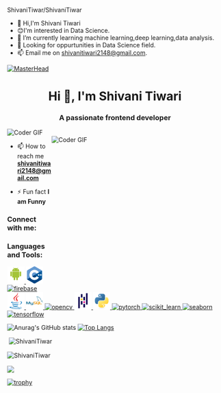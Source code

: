 ShivaniTiwar/ShivaniTiwar

- 👋 Hi,I'm Shivani Tiwari 
-  😊I'm interested in Data Science.
- 🌱 I’m currently learning machine learning,deep learning,data analysis.
- 🤔 Looking for oppurtunities in Data Science field.
- 📫 Email me on shivanitiwari2148@gmail.com.



[![MasterHead](http://watzaoweb.com/wp-content/uploads/2022/07/website-design-company-in-yamuna-nagar.jpg)](https://shivanitiwari.herokuapp.com/)

<h1 align="center">Hi 👋, I'm Shivani Tiwari</h1>
<h3 align="center">A passionate frontend developer</h3>
<img alt="Coder GIF" height=250 width=350 src="https://magiccopy.xyz/assets/images/hadder.gif" />
<br>
<img align="right" alt="Coder GIF" height=350 width=400 src="https://images.squarespace-cdn.com/content/v1/5769fc401b631bab1addb2ab/1541580611624-TE64QGKRJG8SWAIUS7NS/ke17ZwdGBToddI8pDm48kPoswlzjSVMM-SxOp7CV59BZw-zPPgdn4jUwVcJE1ZvWQUxwkmyExglNqGp0IvTJZamWLI2zvYWH8K3-s_4yszcp2ryTI0HqTOaaUohrI8PI6FXy8c9PWtBlqAVlUS5izpdcIXDZqDYvprRqZ29Pw0o/coding-freak.gif" />



- 📫 How to reach me **shivanitiwari2148@gmail.com**

- ⚡ Fun fact **I am Funny**

<h3 align="left">Connect with me:</h3>

<h3 align="left">Languages and Tools:</h3>
<p align="left"> <a href="https://developer.android.com" target="_blank" rel="noreferrer"> <img src="https://raw.githubusercontent.com/devicons/devicon/master/icons/android/android-original-wordmark.svg" alt="android" width="40" height="40"/> </a> <a href="https://www.w3schools.com/cpp/" target="_blank" rel="noreferrer"> <img src="https://raw.githubusercontent.com/devicons/devicon/master/icons/cplusplus/cplusplus-original.svg" alt="cplusplus" width="40" height="40"/> </a> <a href="https://firebase.google.com/" target="_blank" rel="noreferrer"> <img src="https://www.vectorlogo.zone/logos/firebase/firebase-icon.svg" alt="firebase" width="40" height="40"/> </a> <a href="https://www.java.com" target="_blank" rel="noreferrer"> <img src="https://raw.githubusercontent.com/devicons/devicon/master/icons/java/java-original.svg" alt="java" width="40" height="40"/> </a> <a href="https://www.mysql.com/" target="_blank" rel="noreferrer"> <img src="https://raw.githubusercontent.com/devicons/devicon/master/icons/mysql/mysql-original-wordmark.svg" alt="mysql" width="40" height="40"/> </a> <a href="https://opencv.org/" target="_blank" rel="noreferrer"> <img src="https://www.vectorlogo.zone/logos/opencv/opencv-icon.svg" alt="opencv" width="40" height="40"/> </a> <a href="https://pandas.pydata.org/" target="_blank" rel="noreferrer"> <img src="https://raw.githubusercontent.com/devicons/devicon/2ae2a900d2f041da66e950e4d48052658d850630/icons/pandas/pandas-original.svg" alt="pandas" width="40" height="40"/> </a> <a href="https://www.python.org" target="_blank" rel="noreferrer"> <img src="https://raw.githubusercontent.com/devicons/devicon/master/icons/python/python-original.svg" alt="python" width="40" height="40"/> </a> <a href="https://pytorch.org/" target="_blank" rel="noreferrer"> <img src="https://www.vectorlogo.zone/logos/pytorch/pytorch-icon.svg" alt="pytorch" width="40" height="40"/> </a> <a href="https://scikit-learn.org/" target="_blank" rel="noreferrer"> <img src="https://upload.wikimedia.org/wikipedia/commons/0/05/Scikit_learn_logo_small.svg" alt="scikit_learn" width="40" height="40"/> </a> <a href="https://seaborn.pydata.org/" target="_blank" rel="noreferrer"> <img src="https://seaborn.pydata.org/_images/logo-mark-lightbg.svg" alt="seaborn" width="40" height="40"/> </a> <a href="https://www.tensorflow.org" target="_blank" rel="noreferrer"> <img src="https://www.vectorlogo.zone/logos/tensorflow/tensorflow-icon.svg" alt="tensorflow" width="40" height="40"/> </a> </p>





![Anurag's GitHub stats](https://github-readme-stats.vercel.app/api?username=ShivaniTiwar&show_icons=true&theme=radical)
[![Top Langs](https://github-readme-stats.vercel.app/api/top-langs/?username=ShivaniTiwar&hide_progress=true)](https://github.com/anuraghazra/github-readme-stats)



<p>&nbsp;<img align="center" src="https://github-readme-stats.vercel.app/api?username=ShivaniTiwar&show_icons=true&locale=en" alt="ShivaniTiwar" /></p>

<p><img align="center" src="https://github-readme-streak-stats.herokuapp.com/?user=ShivaniTiwar&" alt="ShivaniTiwar" /></p>

<a href="https://github.com/anuraghazra/github-readme-stats" align="center">
  <img align="center" src="https://github-readme-stats.vercel.app/api?username=shubhangi013&count_private=true&theme=radical" />
</a>
</div>


[![trophy](https://github-profile-trophy.vercel.app/?username=shubhangi013&theme=darkhub)](https://github.com/ryo-ma/github-profile-trophy)

   </div>

<div align="center">








